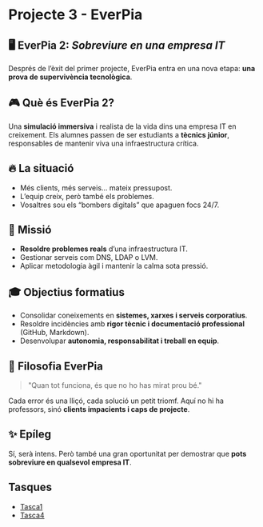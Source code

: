 # Projecte 3 - EverPia

## 🖥️ EverPia 2: *Sobreviure en una empresa IT*

Després de l’èxit del primer projecte, EverPia entra en una nova etapa: **una prova de supervivència tecnològica**.

## 🎮 Què és EverPia 2?
Una **simulació immersiva** i realista de la vida dins una empresa IT en creixement. Els alumnes passen de ser estudiants a **tècnics júnior**, responsables de mantenir viva una infraestructura crítica.

## 🔥 La situació
- Més clients, més serveis… mateix pressupost.
- L’equip creix, però també els problemes.
- Vosaltres sou els “bombers digitals” que apaguen focs 24/7.

## 🎯 Missió
- **Resoldre problemes reals** d’una infraestructura IT.
- Gestionar serveis com DNS, LDAP o LVM.
- Aplicar metodologia àgil i mantenir la calma sota pressió.

## 🎓 Objectius formatius
- Consolidar coneixements en **sistemes, xarxes i serveis corporatius**.
- Resoldre incidències amb **rigor tècnic i documentació professional** (GitHub, Markdown).
- Desenvolupar **autonomia, responsabilitat i treball en equip**.

## 💬 Filosofia EverPia
> "Quan tot funciona, és que no ho has mirat prou bé."

Cada error és una lliçó, cada solució un petit triomf. Aquí no hi ha professors, sinó **clients impacients i caps de projecte**.

## ✨ Epíleg
Sí, serà intens. Però també una gran oportunitat per demostrar que **pots sobreviure en qualsevol empresa IT**.

## Tasques
- [Tasca1](/Tasca01)
- [Tasca4](/Tasca04)
